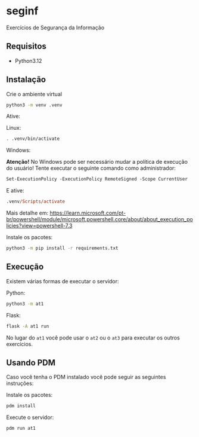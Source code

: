 # seginf

Exercícios de Segurança da Informação

## Requisitos

 - Python3.12

## Instalação

Crie o ambiente virtual

``` sh
python3 -m venv .venv
```

Ative:

Linux:

``` sh
. .venv/bin/activate
```

Windows:

**Atenção!** No Windows pode ser necessário mudar a política de execução do usuário! Tente executar o seguinte comando como administrador:

``` ps
Set-ExecutionPolicy -ExecutionPolicy RemoteSigned -Scope CurrentUser
```

E ative:

``` ps
.venv/Scripts/activate
```

Mais detalhe em: <https://learn.microsoft.com/pt-br/powershell/module/microsoft.powershell.core/about/about_execution_policies?view=powershell-7.3>

Instale os pacotes:

``` sh
python3 -m pip install -r requirements.txt
```

## Execução

Existem várias formas de executar o servidor:

Python:

``` sh
python3 -m at1
```

Flask:

```sh
flask -A at1 run
```

No lugar do `at1` você pode usar o `at2` ou o `at3` para executar os outros exercícios.

## Usando PDM

Caso você tenha o PDM instalado você pode seguir as seguintes instruções:

Instale os pacotes:

```sh
pdm install
```

Execute o servidor:

```sh
pdm run at1
```
